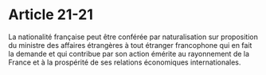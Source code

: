 # Article 21-21

La nationalité française peut être conférée par naturalisation sur proposition du ministre des affaires étrangères à tout étranger francophone qui en fait la demande et qui contribue par son action émérite au rayonnement de la France et à la prospérité de ses relations économiques internationales.
